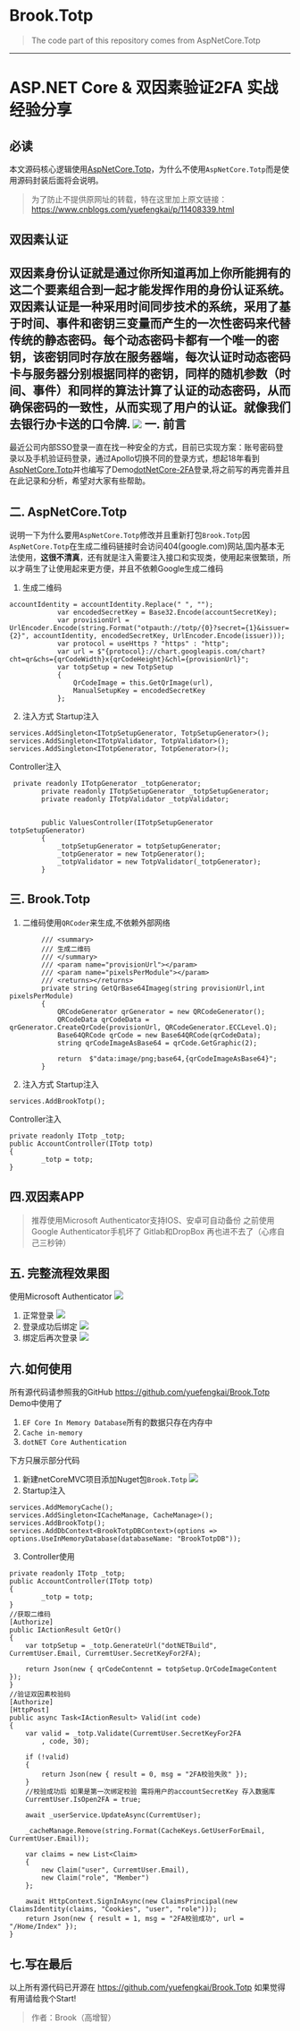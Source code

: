 # Brook.Totp
> The code part of this repository comes from AspNetCore.Totp

------------

# ASP.NET Core & 双因素验证2FA 实战经验分享
必读
-------
本文源码核心逻辑使用[AspNetCore.Totp](https://github.com/damirkusar/AspNetCore.Totp)，为什么不使用`AspNetCore.Totp`而是使用源码封装后面将会说明。
> 为了防止不提供原网址的转载，特在这里加上原文链接：
https://www.cnblogs.com/yuefengkai/p/11408339.html

双因素认证
----
双因素身份认证就是通过你所知道再加上你所能拥有的这二个要素组合到一起才能发挥作用的身份认证系统。双因素认证是一种采用时间同步技术的系统，采用了基于时间、事件和密钥三变量而产生的一次性密码来代替传统的静态密码。每个动态密码卡都有一个唯一的密钥，该密钥同时存放在服务器端，每次认证时动态密码卡与服务器分别根据同样的密钥，同样的随机参数（时间、事件）和同样的算法计算了认证的动态密码，从而确保密码的一致性，从而实现了用户的认证。就像我们去银行办卡送的口令牌.
![](https://github.com/yuefengkai/Brook.Totp/blob/master/assets/1.jpg?raw=true)
一. 前言
------
最近公司内部SSO登录一直在找一种安全的方式，目前已实现方案：账号密码登录以及手机验证码登录，通过Apollo切换不同的登录方式，想起18年看到[AspNetCore.Totp](https://github.com/damirkusar/AspNetCore.Totp)并也编写了Demo[dotNetCore-2FA](https://github.com/yuefengkai/dotNetCore-2FA)登录,将之前写的再完善并且在此记录和分析，希望对大家有些帮助。

二. AspNetCore.Totp
-------
说明一下为什么要用`AspNetCore.Totp`修改并且重新打包`Brook.Totp`因`AspNetCore.Totp`在生成二维码链接时会访问404(google.com)网站,国内基本无法使用，**这很不清真**，还有就是注入需要注入接口和实现类，使用起来很繁琐，所以才萌生了让使用起来更方便，并且不依赖Google生成二维码
1. 生成二维码
```  
accountIdentity = accountIdentity.Replace(" ", "");
            var encodedSecretKey = Base32.Encode(accountSecretKey);
            var provisionUrl = UrlEncoder.Encode(string.Format("otpauth://totp/{0}?secret={1}&issuer={2}", accountIdentity, encodedSecretKey, UrlEncoder.Encode(issuer)));
            var protocol = useHttps ? "https" : "http";
            var url = $"{protocol}://chart.googleapis.com/chart?cht=qr&chs={qrCodeWidth}x{qrCodeHeight}&chl={provisionUrl}";
            var totpSetup = new TotpSetup
            {
                QrCodeImage = this.GetQrImage(url),
                ManualSetupKey = encodedSecretKey
            };
```
2. 注入方式
Startup注入
```
services.AddSingleton<ITotpSetupGenerator, TotpSetupGenerator>();
services.AddSingleton<ITotpValidator, TotpValidator>();
services.AddSingleton<ITotpGenerator, TotpGenerator>();
```
Controller注入
```
 private readonly ITotpGenerator _totpGenerator;
        private readonly ITotpSetupGenerator _totpSetupGenerator;
        private readonly ITotpValidator _totpValidator;


        public ValuesController(ITotpSetupGenerator totpSetupGenerator)
        {
            _totpSetupGenerator = totpSetupGenerator;
            _totpGenerator = new TotpGenerator();
            _totpValidator = new TotpValidator(_totpGenerator);
        }
```

三. Brook.Totp
-------            
1. 二维码使用`QRCoder`来生成,不依赖外部网络
```
        /// <summary>
        /// 生成二维码
        /// </summary>
        /// <param name="provisionUrl"></param>
        /// <param name="pixelsPerModule"></param>
        /// <returns></returns>
        private string GetQrBase64Imageg(string provisionUrl,int pixelsPerModule)
        {
            QRCodeGenerator qrGenerator = new QRCodeGenerator();
            QRCodeData qrCodeData = qrGenerator.CreateQrCode(provisionUrl, QRCodeGenerator.ECCLevel.Q);
            Base64QRCode qrCode = new Base64QRCode(qrCodeData);
            string qrCodeImageAsBase64 = qrCode.GetGraphic(2);

            return  $"data:image/png;base64,{qrCodeImageAsBase64}";
        }
```
2. 注入方式
Startup注入
```
services.AddBrookTotp();
```
Controller注入
```
private readonly ITotp _totp;
public AccountController(ITotp totp)
{
        _totp = totp;
}
```

四.双因素APP
------
>  推荐使用Microsoft Authenticator支持IOS、安卓可自动备份
>  之前使用Google Authenticator手机坏了 Gitlab和DropBox 再也进不去了（心疼自己三秒钟）

五. 完整流程效果图
-----
使用Microsoft Authenticator 
![](https://github.com/yuefengkai/Brook.Totp/blob/master/assets/7.jpg?raw=true)

1. 正常登录
![](https://github.com/yuefengkai/Brook.Totp/blob/master/assets/2.jpg?raw=true)
2. 登录成功后绑定 
![](https://github.com/yuefengkai/Brook.Totp/blob/master/assets/3.jpg?raw=true)
3. 绑定后再次登录
![](https://github.com/yuefengkai/Brook.Totp/blob/master/assets/4.jpg?raw=true)

六.如何使用
------
所有源代码请参照我的GitHub https://github.com/yuefengkai/Brook.Totp
Demo中使用了
1. `EF Core In Memory Database`所有的数据只存在内存中
2. `Cache in-memory`
3. `dotNET Core Authentication`

下方只展示部分代码
1. 新建netCoreMVC项目添加Nuget包`Brook.Totp`
![](https://github.com/yuefengkai/Brook.Totp/blob/master/assets/5.jpg?raw=true)
1. Startup注入
```
services.AddMemoryCache();
services.AddSingleton<ICacheManage, CacheManage>();
services.AddBrookTotp();
services.AddDbContext<BrookTotpDBContext>(options => options.UseInMemoryDatabase(databaseName: "BrookTotpDB"));
```

3. Controller使用
```
private readonly ITotp _totp;
public AccountController(ITotp totp)
{
        _totp = totp;
}
//获取二维码
[Authorize]
public IActionResult GetQr()
{
    var totpSetup = _totp.GenerateUrl("dotNETBuild", CurremtUser.Email, CurremtUser.SecretKeyFor2FA);

    return Json(new { qrCodeContennt = totpSetup.QrCodeImageContent });
}
//验证双因素校验码
[Authorize]
[HttpPost]
public async Task<IActionResult> Valid(int code)
{
    var valid = _totp.Validate(CurremtUser.SecretKeyFor2FA
        , code, 30);

    if (!valid)
    {
        return Json(new { result = 0, msg = "2FA校验失败" });
    }
    //校验成功后 如果是第一次绑定校验 需将用户的accountSecretKey 存入数据库
    CurremtUser.IsOpen2FA = true;

    await _userService.UpdateAsync(CurremtUser);

    _cacheManage.Remove(string.Format(CacheKeys.GetUserForEmail, CurremtUser.Email));

    var claims = new List<Claim>
    {
        new Claim("user", CurremtUser.Email),
        new Claim("role", "Member")
    };

    await HttpContext.SignInAsync(new ClaimsPrincipal(new ClaimsIdentity(claims, "Cookies", "user", "role")));
    return Json(new { result = 1, msg = "2FA校验成功", url = "/Home/Index" });
}
```

七.写在最后
-------
以上所有源代码已开源在 https://github.com/yuefengkai/Brook.Totp
如果觉得有用请给我个Start!
> 作者：Brook（高增智）

